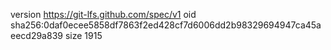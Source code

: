 version https://git-lfs.github.com/spec/v1
oid sha256:0daf0ecee5858df7863f2ed428cf7d6006dd2b98329694947ca45aeecd29a839
size 1915
